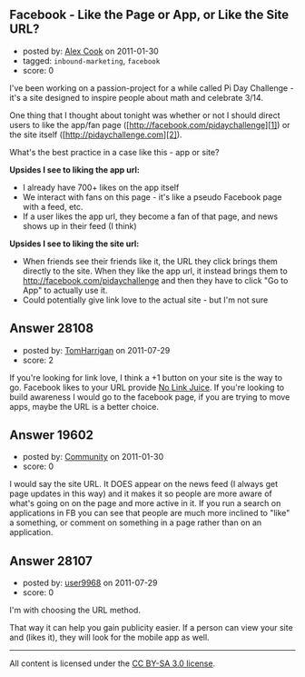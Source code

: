 ## Facebook - Like the Page or App, or Like the Site URL?

- posted by: [Alex Cook](https://stackexchange.com/users/-1/6128-alex-cook) on 2011-01-30
- tagged: `inbound-marketing`, `facebook`
- score: 0

I've been working on a passion-project for a while called Pi Day Challenge - it's a site designed to inspire people about math and celebrate 3/14.

One thing that I thought about tonight was whether or not I should direct users to like the app/fan page ([http://facebook.com/pidaychallenge][1]) or the site itself ([http://pidaychallenge.com][2]).

What's the best practice in a case like this - app or site?

**Upsides I see to liking the app url:**

 - I already have 700+ likes on the app itself
 - We interact with fans on this page - it's like a pseudo Facebook page with a feed, etc.
 - If a user likes the app url, they become a fan of that page, and news shows up in their feed (I think)

**Upsides I see to liking the site url:**

 - When friends see their friends like it, the URL they click brings them directly to the site.  When they like the app url, it instead brings them to http://facebook.com/pidaychallenge and then they have to click "Go to App" to actually use it.
 - Could potentially give link love to the actual site - but I'm not sure


  [1]: http://facebook.com/pidaychallenge
  [2]: http://pidaychallenge.com


## Answer 28108

- posted by: [TomHarrigan](https://stackexchange.com/users/-1/11595-tomharrigan) on 2011-07-29
- score: 2

<p>If you're looking for link love, I think a +1 button on your site is the way to go. Facebook likes to your URL provide <a href="http://www.seroundtable.com/google-facebook-likes-13153.html" rel="nofollow">No Link Juice</a>. If you're looking to build awareness I would go to the facebook page, if you are trying to move apps, maybe the URL is a better choice.</p>



## Answer 19602

- posted by: [Community](https://stackexchange.com/users/-1/-1-community) on 2011-01-30
- score: 0

I would say the site URL. It DOES appear on the news feed (I always get page updates in this way) and it makes it so people are  more aware of what's going on on the page and more active in it. If you run a search on applications in FB you can see that people are much more inclined to "like" a something, or comment on something in a page rather than on an application. 


## Answer 28107

- posted by: [user9968](https://stackexchange.com/users/-1/9968-user9968) on 2011-07-29
- score: 0

I'm with choosing the URL method.

That way it can help you gain publicity easier. If a person can view your site and (likes it), they will look for the mobile app as well. 



---

All content is licensed under the [CC BY-SA 3.0 license](https://creativecommons.org/licenses/by-sa/3.0/).
